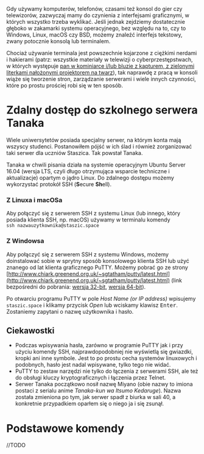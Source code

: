 Gdy używamy komputerów, telefonów, czasami też konsol do gier czy telewizorów, zazwyczaj mamy do czynienia z interfejsami graficznymi, w których wszystko trzeba wyklikać. Jeśli jednak zejdziemy dostatecznie głęboko w zakamarki systemu operacyjnego, bez względu na to, czy to Windows, Linux, macOS czy BSD, możemy znaleźć interfejs tekstowy, zwany potocznie konsolą lub terminalem.

Chociaż używanie terminala jest powszechnie kojarzone z ciężkimi nerdami i hakierami \(patrz: wszystkie materiały w telewizji o cyberprzestępstwach, w których występuje [pan w kominiarce i/lub bluzie z kapturem, z zielonymi literkami nałożonymi projektorem na twarz](https://stock.adobe.com/pl/search?k=hacker)\), tak naprawdę z pracą w konsoli wiąże się tworzenie stron, zarządzanie serwerami i wiele innych czynności, które po prostu prościej robi się w ten sposób.

# Zdalny dostęp do szkolnego serwera Tanaka

Wiele uniwersytetów posiada specjalny serwer, na którym konta mają wszyscy studenci. Postanowiłem pójść w ich ślad i również zorganizować taki serwer dla uczniów Staszica. Tak powstał Tanaka.

Tanaka w chwili pisania działa na systemie operacyjnym Ubuntu Server 16.04 \(wersja LTS, czyli długo otrzymująca wsparcie techniczne i aktualizacje\) opartym o jądro Linux. Do zdalnego dostępu możemy wykorzystać protokół SSH \(**S**ecure **Sh**ell\).

### Z Linuxa i macOSa

Aby połączyć się z serwerem SSH z systemu Linux \(lub innego, który posiada klienta SSH, np. macOS\) używamy w terminalu komendy  
`ssh nazwauzytkownika@staszic.space`

### Z Windowsa

Aby połączyć się z serwerem SSH z systemu Windows, możemy doinstalować sobie w sprytny sposób konsolowego klienta SSH lub użyć znanego od lat klienta graficznego PuTTY. Możemy pobrać go ze strony [http://www.chiark.greenend.org.uk/~sgtatham/putty/latest.html](http://www.chiark.greenend.org.uk/~sgtatham/putty/latest.html) \(link bezpośredni do pobrania: [wersja 32-bit](https://the.earth.li/~sgtatham/putty/latest/w32/putty.exe), [wersja 64-bit](https://the.earth.li/~sgtatham/putty/latest/w64/putty.exe)\).

Po otwarciu programu PuTTY w pole _Host Name \(or IP address\)_ wpisujemy `staszic.space` i klikamy przycisk _Open_ lub wciskamy klawisz <kbd>Enter</kbd>. Zostaniemy zapytani o nazwę użytkownika i hasło.

## Ciekawostki

- Podczas wpisywania hasła, zarówno w programie PuTTY jak i przy użyciu komendy SSH, najprawdopodobniej nie wyświetlą się gwiazdki, kropki ani inne symbole. Jest to po prostu cecha systemów linuxowych i podobnych, hasło jest nadal wpisywane, tylko tego nie widać.
- PuTTY to zestaw narzędzi nie tylko do łączenia z serwerami SSH, ale też do obsługi kluczy kryptograficznych i łączenia przez Telnet.
- Serwer Tanaka początkowo nosił nazwę Miyano \(obie nazwy to imiona postaci z serialu anime _Tanaka-kun wa Itsumo Kedaruge_\). Nazwa została zmieniona po tym, jak serwer spadł z biurka w sali 40, a konkretnie przypadkiem oparłem się o niego ja i się zsunął.

# Podstawowe komendy

//TODO



